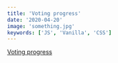 ```yaml
---
title: 'Voting progress'
date: '2020-04-20'
image: 'something.jpg'
keywords: ['JS', 'Vanilla', 'CSS']
---
```


<a href="https://codepen.io/legionista1994/full/VwvjONy" target="_blank">
  Voting progress
</a>
